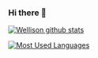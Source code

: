 ### Hi there 👋

[![Wellison github stats](https://github-readme-stats.vercel.app/api?username=wellisonxd&theme=dark&show_icons=true)](https://github.com/wellisonxd/github-readme-stats)

[![Most Used Languages](https://github-readme-stats.vercel.app/api/top-langs/?username=wellisonxd&layout=compact)](https://github.com/wellisonxd/github-readme-stats)
<!--
**wellisonxd/wellisonxd** is a ✨ _special_ ✨ repository because its `README.md` (this file) appears on your GitHub profile.

Here are some ideas to get you started:

- 🔭 I’m currently working on ...
- 🌱 I’m currently learning ...
- 👯 I’m looking to collaborate on ...
- 🤔 I’m looking for help with ...
- 💬 Ask me about ...
- 📫 How to reach me: ...
- 😄 Pronouns: ...
- ⚡ Fun fact: ...
-->
